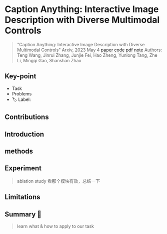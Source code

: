 # Caption Anything: Interactive Image Description with Diverse Multimodal Controls

> "Caption Anything: Interactive Image Description with Diverse Multimodal Controls" Arxiv, 2023 May 4
> [paper](http://arxiv.org/abs/2305.02677v3) [code](https://github.com/ttengwang/Caption-Anything.) [pdf](./2023_05_Arxiv_Caption-Anything--Interactive-Image-Description-with-Diverse-Multimodal-Controls.pdf) [note](./2023_05_Arxiv_Caption-Anything--Interactive-Image-Description-with-Diverse-Multimodal-Controls_Note.md)
> Authors: Teng Wang, Jinrui Zhang, Junjie Fei, Hao Zheng, Yunlong Tang, Zhe Li, Mingqi Gao, Shanshan Zhao

## Key-point

- Task
- Problems
- :label: Label:

## Contributions

## Introduction

## methods

## Experiment

> ablation study 看那个模块有效，总结一下

## Limitations

## Summary :star2:

> learn what & how to apply to our task

